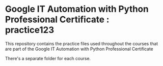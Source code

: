 # Google IT Automation with Python Professional Certificate : practice123

This repository contains the practice files used throughout the courses that are
part of the Google IT Automation with Python Professional Certificate

There's a separate folder for each course.

